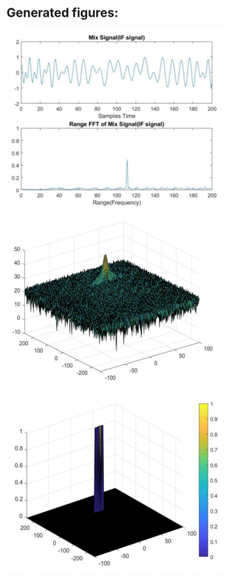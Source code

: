 # Generated figures:

<img src="images/1 - Signal.png" width="779" height="414" />
<img src="images/2 - Doppler Response.png" width="779" height="414" />
<img src="images/3 - CFAR.png" width="779" height="414" />
